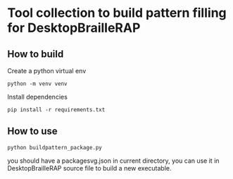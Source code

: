 # Tool collection to build pattern filling for DesktopBrailleRAP

## How to build

Create a python virtual env
```
python -m venv venv
```

Install dependencies
```
pip install -r requirements.txt
```

## How to use
```
python buildpattern_package.py
```

you should have a packagesvg.json in current directory, you can use it in DesktopBrailleRAP source file to build a new executable.

